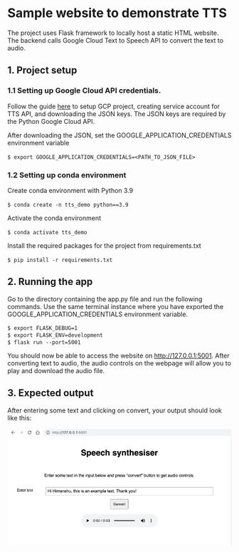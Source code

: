 # Sample website to demonstrate TTS

The project uses Flask framework to locally host a static HTML website. The backend calls Google Cloud Text to Speech API to convert the text to audio. 

## 1. Project setup

### 1.1 Setting up Google Cloud API credentials. 

Follow the guide [here](https://cloud.google.com/text-to-speech/docs/before-you-begin) to setup GCP project, creating service account for TTS API, and downloading the JSON keys. The JSON keys are required by the Python Google Cloud API.

After downloading the JSON, set the GOOGLE_APPLICATION_CREDENTIALS environment variable

`$ export GOOGLE_APPLICATION_CREDENTIALS=<PATH_TO_JSON_FILE>`

### 1.2 Setting up conda environment

Create conda environment with Python 3.9

`$ conda create -n tts_demo python==3.9`

Activate the conda environment

`$ conda activate tts_demo`

Install the required packages for the project from requirements.txt

`$ pip install -r requirements.txt`

## 2. Running the app

Go to the directory containing the app.py file and run the following commands. Use the same terminal instance where you have exported the GOOGLE_APPLICATION_CREDENTIALS environment variable.

```
$ export FLASK_DEBUG=1
$ export FLASK_ENV=development
$ flask run --port=5001
```

You should now be able to access the website on http://127.0.0.1:5001. After converting text to audio, the audio controls on the webpage will allow you to play and download the audio file.

## 3. Expected output

After entering some text and clicking on convert, your output should look like this:

![Expected output](output.png)